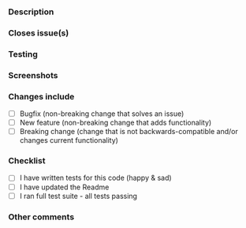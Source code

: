 ### Description

### Closes issue(s)

### Testing

### Screenshots

### Changes include
- [ ] Bugfix (non-breaking change that solves an issue)
- [ ] New feature (non-breaking change that adds functionality)
- [ ] Breaking change (change that is not backwards-compatible and/or changes current functionality)

### Checklist
- [ ] I have written tests for this code (happy & sad)
- [ ] I have updated the Readme
- [ ] I ran full test suite - all tests passing 

### Other comments
